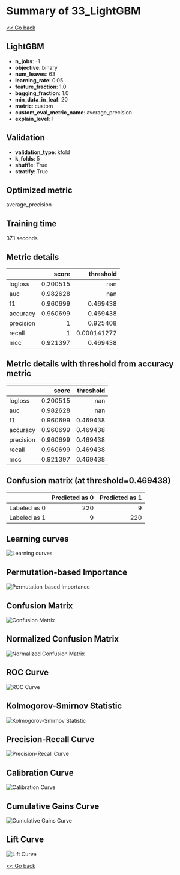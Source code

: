 # Summary of 33_LightGBM

[<< Go back](../README.md)


## LightGBM
- **n_jobs**: -1
- **objective**: binary
- **num_leaves**: 63
- **learning_rate**: 0.05
- **feature_fraction**: 1.0
- **bagging_fraction**: 1.0
- **min_data_in_leaf**: 20
- **metric**: custom
- **custom_eval_metric_name**: average_precision
- **explain_level**: 1

## Validation
 - **validation_type**: kfold
 - **k_folds**: 5
 - **shuffle**: True
 - **stratify**: True

## Optimized metric
average_precision

## Training time

37.1 seconds

## Metric details
|           |    score |     threshold |
|:----------|---------:|--------------:|
| logloss   | 0.200515 | nan           |
| auc       | 0.982628 | nan           |
| f1        | 0.960699 |   0.469438    |
| accuracy  | 0.960699 |   0.469438    |
| precision | 1        |   0.925408    |
| recall    | 1        |   0.000141272 |
| mcc       | 0.921397 |   0.469438    |


## Metric details with threshold from accuracy metric
|           |    score |   threshold |
|:----------|---------:|------------:|
| logloss   | 0.200515 |  nan        |
| auc       | 0.982628 |  nan        |
| f1        | 0.960699 |    0.469438 |
| accuracy  | 0.960699 |    0.469438 |
| precision | 0.960699 |    0.469438 |
| recall    | 0.960699 |    0.469438 |
| mcc       | 0.921397 |    0.469438 |


## Confusion matrix (at threshold=0.469438)
|              |   Predicted as 0 |   Predicted as 1 |
|:-------------|-----------------:|-----------------:|
| Labeled as 0 |              220 |                9 |
| Labeled as 1 |                9 |              220 |

## Learning curves
![Learning curves](learning_curves.png)

## Permutation-based Importance
![Permutation-based Importance](permutation_importance.png)
## Confusion Matrix

![Confusion Matrix](confusion_matrix.png)


## Normalized Confusion Matrix

![Normalized Confusion Matrix](confusion_matrix_normalized.png)


## ROC Curve

![ROC Curve](roc_curve.png)


## Kolmogorov-Smirnov Statistic

![Kolmogorov-Smirnov Statistic](ks_statistic.png)


## Precision-Recall Curve

![Precision-Recall Curve](precision_recall_curve.png)


## Calibration Curve

![Calibration Curve](calibration_curve_curve.png)


## Cumulative Gains Curve

![Cumulative Gains Curve](cumulative_gains_curve.png)


## Lift Curve

![Lift Curve](lift_curve.png)



[<< Go back](../README.md)
